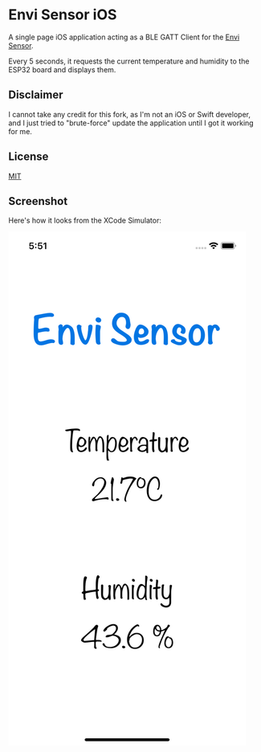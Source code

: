 # Envi Sensor iOS

A single page iOS application acting as a BLE GATT Client for the [Envi Sensor](https://github.com/dehre/esp32-envi-sensor).

Every 5 seconds, it requests the current temperature and humidity to the ESP32 board and displays them.

## Disclaimer

I cannot take any credit for this fork, as I'm not an iOS or Swift developer, and I just tried to "brute-force" update the application until I got it working for me.  

## License
[MIT](https://choosealicense.com/licenses/mit/)

## Screenshot

Here's how it looks from the XCode Simulator:

![](assets/simulator-screen-shot.png)
